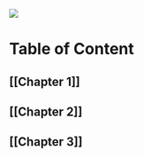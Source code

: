 ![](https://www.safegardgroup.com/web-content/uploads/freshizer/c85837eb42b430d4eff2c690825b54c5_blockchain-scaled-800-320-c.jpeg)


# Table of Content
## [[Chapter 1]] 
## [[Chapter 2]]
## [[Chapter 3]]



